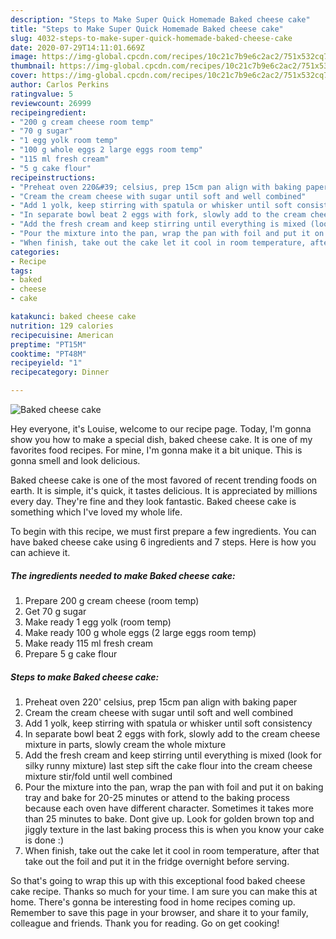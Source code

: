 ```yaml
---
description: "Steps to Make Super Quick Homemade Baked cheese cake"
title: "Steps to Make Super Quick Homemade Baked cheese cake"
slug: 4032-steps-to-make-super-quick-homemade-baked-cheese-cake
date: 2020-07-29T14:11:01.669Z
image: https://img-global.cpcdn.com/recipes/10c21c7b9e6c2ac2/751x532cq70/baked-cheese-cake-recipe-main-photo.jpg
thumbnail: https://img-global.cpcdn.com/recipes/10c21c7b9e6c2ac2/751x532cq70/baked-cheese-cake-recipe-main-photo.jpg
cover: https://img-global.cpcdn.com/recipes/10c21c7b9e6c2ac2/751x532cq70/baked-cheese-cake-recipe-main-photo.jpg
author: Carlos Perkins
ratingvalue: 5
reviewcount: 26999
recipeingredient:
- "200 g cream cheese room temp"
- "70 g sugar"
- "1 egg yolk room temp"
- "100 g whole eggs 2 large eggs room temp"
- "115 ml fresh cream"
- "5 g cake flour"
recipeinstructions:
- "Preheat oven 220&#39; celsius, prep 15cm pan align with baking paper"
- "Cream the cream cheese with sugar until soft and well combined"
- "Add 1 yolk, keep stirring with spatula or whisker until soft consistency"
- "In separate bowl beat 2 eggs with fork, slowly add to the cream cheese mixture in parts, slowly cream the whole mixture"
- "Add the fresh cream and keep stirring until everything is mixed (look for silky runny mixture) last step sift the cake flour into the cream cheese mixture stir/fold until well combined"
- "Pour the mixture into the pan, wrap the pan with foil and put it on baking tray and bake for 20-25 minutes or attend to the baking process because each oven have different character. Sometimes it takes more than 25 minutes to bake. Dont give up. Look for golden brown top and jiggly texture in the last baking process this is when you know your cake is done :)"
- "When finish, take out the cake let it cool in room temperature, after that take out the foil and put it in the fridge overnight before serving."
categories:
- Recipe
tags:
- baked
- cheese
- cake

katakunci: baked cheese cake 
nutrition: 129 calories
recipecuisine: American
preptime: "PT15M"
cooktime: "PT48M"
recipeyield: "1"
recipecategory: Dinner

---
```



![Baked cheese cake](https://img-global.cpcdn.com/recipes/10c21c7b9e6c2ac2/751x532cq70/baked-cheese-cake-recipe-main-photo.jpg)

Hey everyone, it's Louise, welcome to our recipe page. Today, I'm gonna show you how to make a special dish, baked cheese cake. It is one of my favorites food recipes. For mine, I'm gonna make it a bit unique. This is gonna smell and look delicious.



Baked cheese cake is one of the most favored of recent trending foods on earth. It is simple, it's quick, it tastes delicious. It is appreciated by millions every day. They're fine and they look fantastic. Baked cheese cake is something which I've loved my whole life.


To begin with this recipe, we must first prepare a few ingredients. You can have baked cheese cake using 6 ingredients and 7 steps. Here is how you can achieve it.

<!--inarticleads1-->

##### The ingredients needed to make Baked cheese cake:

1. Prepare 200 g cream cheese (room temp)
1. Get 70 g sugar
1. Make ready 1 egg yolk (room temp)
1. Make ready 100 g whole eggs (2 large eggs room temp)
1. Make ready 115 ml fresh cream
1. Prepare 5 g cake flour




<!--inarticleads2-->

##### Steps to make Baked cheese cake:

1. Preheat oven 220&#39; celsius, prep 15cm pan align with baking paper
1. Cream the cream cheese with sugar until soft and well combined
1. Add 1 yolk, keep stirring with spatula or whisker until soft consistency
1. In separate bowl beat 2 eggs with fork, slowly add to the cream cheese mixture in parts, slowly cream the whole mixture
1. Add the fresh cream and keep stirring until everything is mixed (look for silky runny mixture) last step sift the cake flour into the cream cheese mixture stir/fold until well combined
1. Pour the mixture into the pan, wrap the pan with foil and put it on baking tray and bake for 20-25 minutes or attend to the baking process because each oven have different character. Sometimes it takes more than 25 minutes to bake. Dont give up. Look for golden brown top and jiggly texture in the last baking process this is when you know your cake is done :)
1. When finish, take out the cake let it cool in room temperature, after that take out the foil and put it in the fridge overnight before serving.




So that's going to wrap this up with this exceptional food baked cheese cake recipe. Thanks so much for your time. I am sure you can make this at home. There's gonna be interesting food in home recipes coming up. Remember to save this page in your browser, and share it to your family, colleague and friends. Thank you for reading. Go on get cooking!
